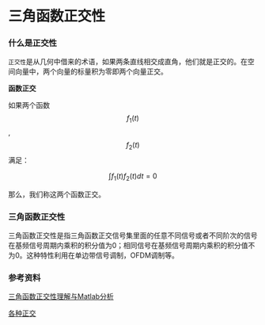 # 三角函数正交性

### 什么是正交性

`正交性`是从几何中借来的术语，如果两条直线相交成直角，他们就是正交的。在空间向量中，两个向量的标量积为零即两个向量正交。

**函数正交**

如果两个函数$$f_1(t)$$,$$f_2(t)$$满足：

$$\int f_1(t)f_2(t) dt = 0$$

那么，我们称这两个函数正交。

### 三角函数正交性

三角函数正交性是指三角函数正交信号集里面的任意不同信号或者不同阶次的信号在基频信号周期内乘积的积分值为0；相同信号在基频信号周期内乘积的积分值不为0。这种特性利用在单边带信号调制，OFDM调制等。

### 参考资料

[三角函数正交性理解与Matlab分析](https://news.migage.com/articles/%E4%B8%89%E8%A7%92%E5%87%BD%E6%95%B0%E6%AD%A3%E4%BA%A4%E6%80%A7%E7%90%86%E8%A7%A3%E4%B8%8EMatlab%E5%88%86%E6%9E%90_2917163_csdn.html)

[各种正交](https://shaoweicai.wordpress.com/2010/04/10/%E5%90%84%E7%A7%8D%E6%AD%A3%E4%BA%A4/)


